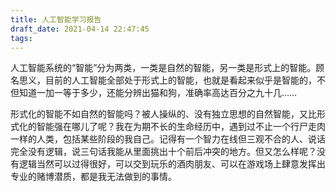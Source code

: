```yaml
---
title: 人工智能学习报告
draft_date: 2021-04-14 22:47:45
tags:
---
```


人工智能系统的“智能”分为两类，一类是自然的智能，另一类是形式上的智能。顾名思义，目前的人工智能全部处于形式上的智能，也就是看起来似乎是智能的，不但知道一加一等于多少，还能分辨出猫和狗，准确率高达百分之九十几……

形式化的智能不如自然的智能吗？被人操纵的、没有独立思想的自然智能，又比形式化的智能强在哪儿了呢？我在为期不长的生命经历中，遇到过不止一个行尸走肉一样的人类，包括某些阶段的我自己。记得有一个智力在线但三观不合的人、说话完全没有逻辑，说三句话我能从里面挑出十个前后冲突的地方。但又怎么样呢？没有逻辑当然可以过得很好，可以交到玩乐的酒肉朋友、可以在游戏场上肆意发挥出专业的赌博潜质，都是我无法做到的事情。


